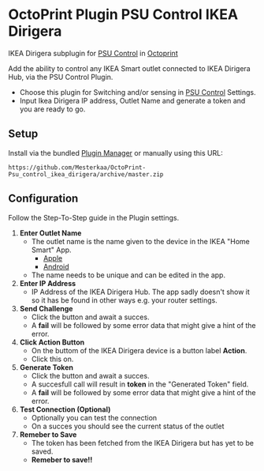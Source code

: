 # OctoPrint Plugin PSU Control IKEA Dirigera

IKEA Dirigera subplugin for [PSU Control](https://github.com/kantlivelong/OctoPrint-PSUControl) in [Octoprint](https://octoprint.org/)

Add the ability to control any IKEA Smart outlet connected to IKEA Dirigera Hub, via the PSU Control Plugin.

- Choose this plugin for Switching and/or sensing in [PSU Control](https://github.com/kantlivelong/OctoPrint-PSUControl) Settings.
- Input Ikea Dirigera IP address, Outlet Name and generate a token and you are ready to go.

## Setup

Install via the bundled [Plugin Manager](https://docs.octoprint.org/en/master/bundledplugins/pluginmanager.html)
or manually using this URL:

    https://github.com/Mesterkaa/OctoPrint-Psu_control_ikea_dirigera/archive/master.zip

## Configuration

Follow the Step-To-Step guide in the Plugin settings.
1. **Enter Outlet Name**
    - The outlet name is the name given to the device in the IKEA "Home Smart" App.
        - [Apple](https://apps.apple.com/us/app/ikea-home-smart/id1633226273)
        - [Android](https://play.google.com/store/apps/details?id=com.ikea.inter.homesmart.system2)
    - The name needs to be unique and can be edited in the app.
2. **Enter IP Address**
    - IP Address of the IKEA Dirigera Hub. The app sadly doesn't show it so it has be found in other ways e.g. your router settings.
3. **Send Challenge**
    - Click the button and await a succes.
    - A **fail** will be followed by some error data that might give a hint of the error.
4. **Click Action Button**
    - On the buttom of the IKEA Dirigera device is a button label **Action**.
    - Click this on.
5. **Generate Token**
    - Click the button and await a succes.
    - A succesfull call will result in **token** in the "Generated Token" field.
    - A **fail** will be followed by some error data that might give a hint of the error.
6. **Test Connection (Optional)**
    - Optionally you can test the connection
    - On a succes you should see the current status of the outlet
7. **Remeber to Save**
    - The token has been fetched from the IKEA Dirigera but has yet to be saved.
    - **Remeber to save!!**


